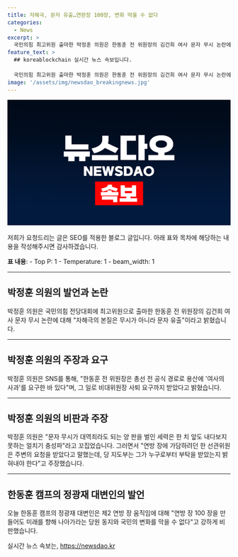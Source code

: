 ```yaml
---
title: 자해극, 문자 유출…연판장 100장, 변화 막을 수 없다
categories:
  - News
excerpt: >
  국민의힘 최고위원 출마한 박정훈 의원은 한동훈 전 위원장의 김건희 여사 문자 무시 논란에 대해 자해극의 본질은 무시가 아니라 문자 유출이라고 주장했다. 박 의원은 전 위원장이 용산에 여사의 사과 요구한 바 있었으며, 연판장 관련한 요청자를 밝혀내야 한다고 주장했다. 또한, 한동훈 캠프의 대변인 역시 연판장 100장을 만들어도 미래를 향해 나아가라는 당원 동지와 국민의 변화를 막을 수 없다며 강하게 비판했다.
feature_text: >
  ## koreablockchain 실시간 뉴스 속보입니다.

  국민의힘 최고위원 출마한 박정훈 의원은 한동훈 전 위원장의 김건희 여사 문자 무시 논란에 대해 자해극의 본질은 무시가 아니라 문자 유출이라고 주장했다. 박 의원은 전 위원장이 용산에 여사의 사과 요구한 바 있었으며, 연판장 관련한 요청자를 밝혀내야 한다고 주장했다. 또한, 한동훈 캠프의 대변인 역시 연판장 100장을 만들어도 미래를 향해 나아가라는 당원 동지와 국민의 변화를 막을 수 없다며 강하게 비판했다.
image: '/assets/img/newsdao_breakingnews.jpg'
---
```


<p><img src="/assets/img/newsdao_breakingnews.jpg" alt="koreablockchain 속보" /></p>

<p>저희가 요청드리는 글은 SEO를 적용한 블로그 글입니다. 아래 표와 목차에 해당하는 내용을 작성해주시면 감사하겠습니다.</p>

<p><strong>표 내용</strong>:
- Top P: 1
- Temperature: 1
- beam_width: 1</p>

<hr />

<h2 data-ke-size="size26">박정훈 의원의 발언과 논란</h2>

<p data-ke-size="size16">박정훈 의원은 국민의힘 전당대회에 최고위원으로 출마한 한동훈 전 위원장의 김건희 여사 문자 무시 논란에 대해 "자해극의 본질은 무시가 아니라 문자 유출"이라고 밝혔습니다.</p>

<hr />

<h2 data-ke-size="size26">박정훈 의원의 주장과 요구</h2>

<p data-ke-size="size16">박정훈 의원은 SNS를 통해, "한동훈 전 위원장은 총선 전 공식 경로로 용산에 '여사의 사과'를 요구한 바 있다"며, 그 일로 비대위원장 사퇴 요구까지 받았다고 밝혔습니다.</p>

<hr />

<h2 data-ke-size="size26">박정훈 의원의 비판과 주장</h2>

<p data-ke-size="size16">박정훈 의원은 "문자 무시가 대역죄라도 되는 양 판을 벌인 세력은 한 치 앞도 내다보지 못하는 얼치기 충성파"라고 꼬집었습니다. 그러면서 "연방 장에 가담하려던 한 선관위원은 주변의 요청을 받았다고 말했는데, 당 지도부는 그가 누구로부터 부탁을 받았는지 밝혀내야 한다"고 주장했습니다.</p>

<hr />

<h2 data-ke-size="size26">한동훈 캠프의 정광재 대변인의 발언</h2>

<p data-ke-size="size16">오늘 한동훈 캠프의 정광재 대변인은 제2 연방 장 움직임에 대해 "연방 장 100 장을 만들어도 미래를 향해 나아가라는 당원 동지와 국민의 변화를 막을 수 없다"고 강하게 비판했습니다.</p>
실시간 뉴스 속보는, <a href="https://newsdao.kr" rel="dofollow">https://newsdao.kr</a>


